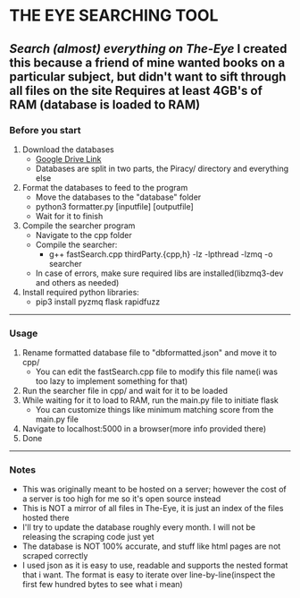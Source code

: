 # THE EYE SEARCHING TOOL
*Search (almost) everything on The-Eye*
I created this because a friend of mine wanted books on a particular subject, but didn't want to sift through all files on the site
Requires at least 4GB's of RAM (database is loaded to RAM)
----

### Before you start
1. Download the databases
    * [Google Drive Link](https://drive.google.com/drive/folders/1kf4lTu3-ZMlUveiCQL_B7qYZm0WAHKKB?usp=sharing)
    * Databases are split in two parts, the Piracy/ directory and everything else
2. Format the databases to feed to the program
    * Move the databases to the "database" folder
    * python3 formatter.py [inputfile] [outputfile]
    * Wait for it to finish
3. Compile the searcher program
    * Navigate to the cpp folder
    * Compile the searcher:
        * g++ fastSearch.cpp thirdParty.{cpp,h} -lz -lpthread -lzmq -o searcher
    * In case of errors, make sure required libs are installed(libzmq3-dev and others as needed)
4. Install required python libraries:   
    * pip3 install pyzmq flask rapidfuzz
---- 

### Usage
1. Rename formatted database file to "dbformatted.json" and move it to cpp/
    * You can edit the fastSearch.cpp file to modify this file name(i was too lazy to implement something for that)
1. Run the searcher file in cpp/ and wait for it to be loaded
1. While waiting for it to load to RAM, run the main.py file to initiate flask
    * You can customize things like minimum matching score from the main.py file
1. Navigate to localhost:5000 in a browser(more info provided there)
1. Done
---- 

### Notes
* This was originally meant to be hosted on a server; however the cost of a server is too high for me so it's open source instead
* This is NOT a mirror of all files in The-Eye, it is just an index of the files hosted there
* I'll try to update the database roughly every month. I will not be releasing the scraping code just yet
* The database is NOT 100% accurate, and stuff like html pages are not scraped correctly
* I used json as it is easy to use, readable and supports the nested format that i want. The format is easy to iterate over line-by-line(inspect the first few hundred bytes to see what i mean)